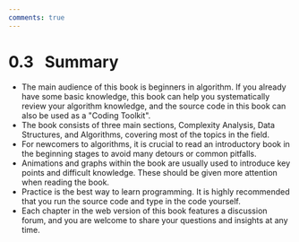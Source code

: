 ```yaml
---
comments: true
---
```


# 0.3 &nbsp; Summary

- The main audience of this book is beginners in algorithm. If you already have some basic knowledge, this book can help you systematically review your algorithm knowledge, and the source code in this book can also be used as a "Coding Toolkit".
- The book consists of three main sections, Complexity Analysis, Data Structures, and Algorithms, covering most of the topics in the field.
- For newcomers to algorithms, it is crucial to read an introductory book in the beginning stages to avoid many detours or common pitfalls.
- Animations and graphs within the book are usually used to introduce key points and difficult knowledge. These should be given more attention when reading the book.
- Practice is the best way to learn programming. It is highly recommended that you run the source code and type in the code yourself.
- Each chapter in the web version of this book features a discussion forum, and you are welcome to share your questions and insights at any time.